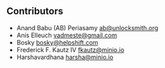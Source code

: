 ## Contributors
<!-- DO NOT EDIT - CONTRIBUTORS.md is autogenerated from git commit log by contributors.sh script. -->

- Anand Babu (AB) Periasamy <ab@unlocksmith.org>
- Anis Elleuch <vadmeste@gmail.com>
- Bosky <bosky@helpshift.com>
- Frederick F. Kautz IV <fkautz@minio.io>
- Harshavardhana <harsha@minio.io>
